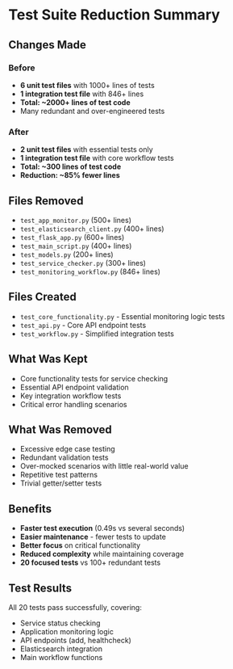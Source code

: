 # Test Suite Reduction Summary

## Changes Made

### Before
- **6 unit test files** with 1000+ lines of tests
- **1 integration test file** with 846+ lines
- **Total: ~2000+ lines of test code**
- Many redundant and over-engineered tests

### After
- **2 unit test files** with essential tests only
- **1 integration test file** with core workflow tests
- **Total: ~300 lines of test code**
- **Reduction: ~85% fewer lines**

## Files Removed
- `test_app_monitor.py` (500+ lines)
- `test_elasticsearch_client.py` (400+ lines) 
- `test_flask_app.py` (600+ lines)
- `test_main_script.py` (400+ lines)
- `test_models.py` (200+ lines)
- `test_service_checker.py` (300+ lines)
- `test_monitoring_workflow.py` (846+ lines)

## Files Created
- `test_core_functionality.py` - Essential monitoring logic tests
- `test_api.py` - Core API endpoint tests
- `test_workflow.py` - Simplified integration tests

## What Was Kept
- Core functionality tests for service checking
- Essential API endpoint validation
- Key integration workflow tests
- Critical error handling scenarios

## What Was Removed
- Excessive edge case testing
- Redundant validation tests
- Over-mocked scenarios with little real-world value
- Repetitive test patterns
- Trivial getter/setter tests

## Benefits
- **Faster test execution** (0.49s vs several seconds)
- **Easier maintenance** - fewer tests to update
- **Better focus** on critical functionality
- **Reduced complexity** while maintaining coverage
- **20 focused tests** vs 100+ redundant tests

## Test Results
All 20 tests pass successfully, covering:
- Service status checking
- Application monitoring logic
- API endpoints (add, healthcheck)
- Elasticsearch integration
- Main workflow functions